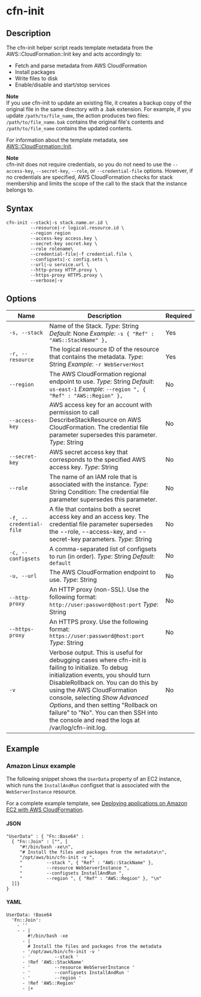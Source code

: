 # cfn\-init<a name="cfn-init"></a>

## Description<a name="cfn-init-Description"></a>

The cfn\-init helper script reads template metadata from the AWS::CloudFormation::Init key and acts accordingly to:
+ Fetch and parse metadata from AWS CloudFormation
+ Install packages
+ Write files to disk
+ Enable/disable and start/stop services

**Note**  
If you use cfn\-init to update an existing file, it creates a backup copy of the original file in the same directory with a \.bak extension\. For example, if you update `/path/to/file_name`, the action produces two files: `/path/to/file_name.bak` contains the original file's contents and `/path/to/file_name` contains the updated contents\.

For information about the template metadata, see [AWS::CloudFormation::Init](aws-resource-init.md)\.

**Note**  
cfn\-init does not require credentials, so you do not need to use the `--access-key`, `--secret-key`, `--role`, or `--credential-file` options\. However, if no credentials are specified, AWS CloudFormation checks for stack membership and limits the scope of the call to the stack that the instance belongs to\.

## Syntax<a name="cfn-init-Syntax"></a>

```
cfn-init --stack|-s stack.name.or.id \
         --resource|-r logical.resource.id \
         --region region
         --access-key access.key \
         --secret-key secret.key \
         --role rolename\
         --credential-file|-f credential.file \
         --configsets|-c config.sets \
         --url|-u service.url \
         --http-proxy HTTP.proxy \
         --https-proxy HTTPS.proxy \
         --verbose|-v
```

## Options<a name="cfn-init-options"></a>


| Name | Description | Required | 
| --- | --- | --- | 
|   `-s, --stack`   |  Name of the Stack\. *Type*: String *Default*: None *Example*: `-s { "Ref" : "AWS::StackName" },`  |  Yes  | 
|   `-r, --resource `   |  The logical resource ID of the resource that contains the metadata\. *Type*: String *Example*: `-r WebServerHost`  |  Yes  | 
|   `--region`   |  The AWS CloudFormation regional endpoint to use\. *Type*: String *Default*: `us-east-1` *Example*: `--region ", { "Ref" : "AWS::Region" },`  |  No  | 
|   `--access-key`   |  AWS access key for an account with permission to call DescribeStackResource on AWS CloudFormation\. The credential file parameter supersedes this parameter\. *Type*: String  |  No  | 
|   `--secret-key`   |  AWS secret access key that corresponds to the specified AWS access key\. *Type*: String  |  No  | 
|   `--role`   |  The name of an IAM role that is associated with the instance\. *Type*: String Condition: The credential file parameter supersedes this parameter\.  |  No  | 
|   `-f, --credential-file`   |  A file that contains both a secret access key and an access key\. The credential file parameter supersedes the \-\-role, \-\-access\-key, and \-\-secret\-key parameters\. *Type*: String  |  No  | 
|   `-c, --configsets`   |  A comma\-separated list of configsets to run \(in order\)\. *Type*: String *Default*: `default`  |  No  | 
|   `-u, --url`   |  The AWS CloudFormation endpoint to use\. *Type*: String  |  No  | 
|  `--http-proxy`  |  An HTTP proxy \(non\-SSL\)\. Use the following format: `http://user:password@host:port` *Type*: String  |  No  | 
|  `--https-proxy`  |  An HTTPS proxy\. Use the following format: `https://user:password@host:port` *Type*: String  |  No  | 
|  `-v`  |  Verbose output\. This is useful for debugging cases where cfn\-init is failing to initialize\.   To debug initialization events, you should turn DisableRollback on\. You can do this by using the AWS CloudFormation console, selecting *Show Advanced Options*, and then setting "Rollback on failure" to "No"\. You can then SSH into the console and read the logs at /var/log/cfn\-init\.log\.   |  No  | 

## Example<a name="cfn-init-Examples"></a>

### Amazon Linux example<a name="w6461ab1c25c38c29b9b2"></a>

The following snippet shows the `UserData` property of an EC2 instance, which runs the `InstallAndRun` configset that is associated with the `WebServerInstance` resource\.

For a complete example template, see [Deploying applications on Amazon EC2 with AWS CloudFormation](deploying.applications.md)\.

#### JSON<a name="cfn-init-example.json"></a>

```
"UserData" : { "Fn::Base64" :
  { "Fn::Join" : ["", [
     "#!/bin/bash -xe\n",
     "# Install the files and packages from the metadata\n",
     "/opt/aws/bin/cfn-init -v ",
     "         --stack ", { "Ref" : "AWS::StackName" },
     "         --resource WebServerInstance ",
     "         --configsets InstallAndRun ",
     "         --region ", { "Ref" : "AWS::Region" }, "\n"
  ]]}
}
```

#### YAML<a name="cfn-init-example.yaml"></a>

```
UserData: !Base64 
  'Fn::Join':
    - ''
    - - |
        #!/bin/bash -xe
      - |
        # Install the files and packages from the metadata
      - '/opt/aws/bin/cfn-init -v '
      - '         --stack '
      - !Ref 'AWS::StackName'
      - '         --resource WebServerInstance '
      - '         --configsets InstallAndRun '
      - '         --region '
      - !Ref 'AWS::Region'
      - |+
```